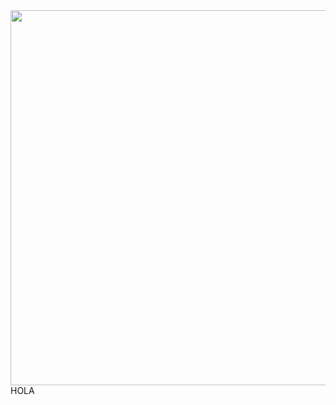 


<body style="background-color:">

<div aling="center" >
  <img src="https://github.com/WillDev230/PulsaParaVer/blob/main/Logov1.png" width="600" >
  </img>
  HOLA
</div>

</body>
